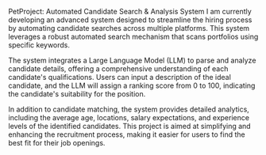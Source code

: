 PetProject: Automated Candidate Search & Analysis System
I am currently developing an advanced system designed to streamline the hiring process by automating candidate searches across multiple platforms. This system leverages a robust automated search mechanism that scans portfolios using specific keywords.

The system integrates a Large Language Model (LLM) to parse and analyze candidate details, offering a comprehensive understanding of each candidate's qualifications. Users can input a description of the ideal candidate, and the LLM will assign a ranking score from 0 to 100, indicating the candidate's suitability for the position.

In addition to candidate matching, the system provides detailed analytics, including the average age, locations, salary expectations, and experience levels of the identified candidates. This project is aimed at simplifying and enhancing the recruitment process, making it easier for users to find the best fit for their job openings.
